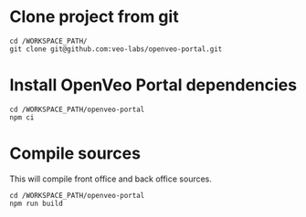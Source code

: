 # Clone project from git

    cd /WORKSPACE_PATH/
    git clone git@github.com:veo-labs/openveo-portal.git

# Install OpenVeo Portal dependencies

    cd /WORKSPACE_PATH/openveo-portal
    npm ci

# Compile sources

This will compile front office and back office sources.

    cd /WORKSPACE_PATH/openveo-portal
    npm run build

